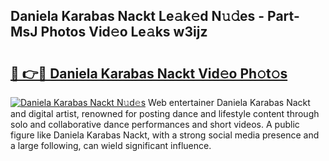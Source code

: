 ## Daniela Karabas Nackt Le𝚊k𝚎d N𝚞𝚍es - Part-MsJ Photos Vid𝚎o Le𝚊ks w3ijz

# <h2><a href="http://fb382y4.evod.top/?m=Daniela+Karabas+Nackt">🔗 👉🔴 Daniela Karabas Nackt Vid𝚎o Ph𝚘t𝚘s</a></h2>

[![Daniela Karabas Nackt N𝚞d𝚎s](https://i.imgur.com/8V9OHl7.gif)](http://fb382y4.evod.top/?m=Daniela+Karabas+Nackt)
Web entertainer Daniela Karabas Nackt and digital artist, renowned for posting dance and lifestyle content through solo and collaborative dance performances and short videos. A public figure like Daniela Karabas Nackt, with a strong social media presence and a large following, can wield significant influence. 
